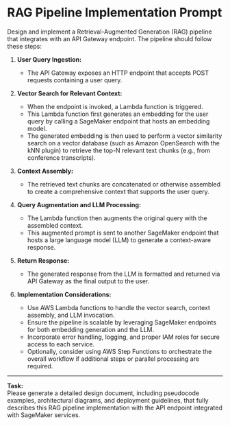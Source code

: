 # RAG Pipeline Implementation Prompt

Design and implement a Retrieval-Augmented Generation (RAG) pipeline that integrates with an API Gateway endpoint. The pipeline should follow these steps:

1. **User Query Ingestion:**  
   - The API Gateway exposes an HTTP endpoint that accepts POST requests containing a user query.

2. **Vector Search for Relevant Context:**  
   - When the endpoint is invoked, a Lambda function is triggered.
   - This Lambda function first generates an embedding for the user query by calling a SageMaker endpoint that hosts an embedding model.
   - The generated embedding is then used to perform a vector similarity search on a vector database (such as Amazon OpenSearch with the kNN plugin) to retrieve the top-N relevant text chunks (e.g., from conference transcripts).

3. **Context Assembly:**  
   - The retrieved text chunks are concatenated or otherwise assembled to create a comprehensive context that supports the user query.

4. **Query Augmentation and LLM Processing:**  
   - The Lambda function then augments the original query with the assembled context.
   - This augmented prompt is sent to another SageMaker endpoint that hosts a large language model (LLM) to generate a context-aware response.

5. **Return Response:**  
   - The generated response from the LLM is formatted and returned via API Gateway as the final output to the user.

6. **Implementation Considerations:**  
   - Use AWS Lambda functions to handle the vector search, context assembly, and LLM invocation.
   - Ensure the pipeline is scalable by leveraging SageMaker endpoints for both embedding generation and the LLM.
   - Incorporate error handling, logging, and proper IAM roles for secure access to each service.
   - Optionally, consider using AWS Step Functions to orchestrate the overall workflow if additional steps or parallel processing are required.

---

**Task:**  
Please generate a detailed design document, including pseudocode examples, architectural diagrams, and deployment guidelines, that fully describes this RAG pipeline implementation with the API endpoint integrated with SageMaker services.

